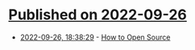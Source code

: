# [Published on 2022-09-26](index.md)

* [2022-09-26, 18:38:29](https://lobste.rs/s/t8lmpo/how_open_source) - [How to Open Source](https://howtoopensource.dev)
